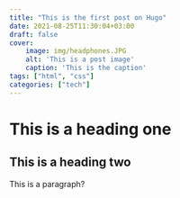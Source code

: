 ```yaml
---
title: "This is the first post on Hugo"
date: 2021-08-25T11:30:04+03:00
draft: false
cover:
    image: img/headphones.JPG
    alt: 'This is a post image'
    caption: 'This is the caption'
tags: ["html", "css"]
categories: ["tech"]
---
```


# This is a heading one
## This is a heading two

This is a paragraph?